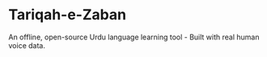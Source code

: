 # Tariqah-e-Zaban
An offline, open-source Urdu language learning tool - Built with real human voice data.
